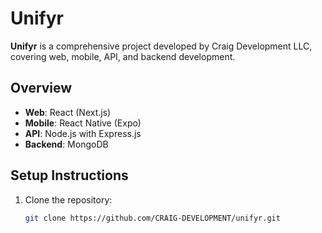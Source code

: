 # Unifyr

**Unifyr** is a comprehensive project developed by Craig Development LLC, covering web, mobile, API, and backend development.

## Overview
- **Web**: React (Next.js)
- **Mobile**: React Native (Expo)
- **API**: Node.js with Express.js
- **Backend**: MongoDB

## Setup Instructions
1. Clone the repository:
   ```bash
   git clone https://github.com/CRAIG-DEVELOPMENT/unifyr.git